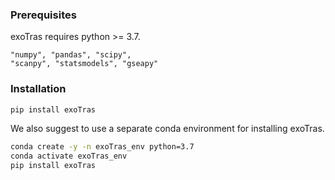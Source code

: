 ### Prerequisites
exoTras requires python >= 3.7.

    "numpy", "pandas", "scipy",
    "scanpy", "statsmodels", "gseapy"

### Installation

```bash
pip install exoTras
```
We also suggest to use a separate conda environment for installing exoTras.
```bash
conda create -y -n exoTras_env python=3.7
conda activate exoTras_env
pip install exoTras
```
